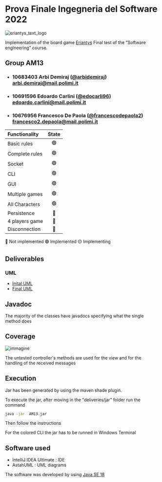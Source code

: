 # Prova Finale Ingegneria del Software 2022

![eriantys_text_logo](https://user-images.githubusercontent.com/100212250/176453073-7be5154e-749b-44e4-9047-25c0e6108086.png)

Implementation of the board game [Eriantys](https://www.craniocreations.it/prodotto/eriantys/)
Final test of the "Software engineering" course.

## Group AM13

- ###   10683403    Arbi Demiraj ([@arbidemiraj](https://github.com/arbidemiraj))<br>arbi.demiraj@mail.polimi.it
- ###   10691596    Edoardo Carlini ([@edocarli96](https://github.com/edocarli96))<br>edoardo.carlini@mail.polimi.it
- ###   10676956    Francesco De Paola ([@francescodepaola2](https://github.com/francescodepaola2))<br>francesco2.depaola@mail.polimi.it

| Functionality    |                       State                       |
|:-----------------|:-------------------------------------------------:|
| Basic rules      | 🟢 |  
| Complete rules   | 🟢 | 
| Socket           | 🟢 |
| CLI              | 🟢 |
| GUI              | 🟢|
| Multiple games   | 🟢 |
| All Characters   | 🟢 |
| Persistence      | 🔴 |
| 4 players game      | 🔴 |
| Disconnection     | 🔴 |

🔴 Not implemented
🟢 Implemented
🟡 Implementing

## Deliverables
### UML
- [Inital UML](deliveries/uml/UML_initial.pdf)
- [Final UML](deliveries/uml/final/final_uml.png)

## Javadoc
The majority of the classes have javadocs specifying what the single method does

## Coverage
![immagine](https://user-images.githubusercontent.com/100212250/176957849-7b4083f9-8af4-4e50-a7a5-7d0593d0bf3c.png)

The untested controller's methods are used for the view and for the handling of the received messages

## Execution
Jar has been generated by using the maven shade plugin.

To execute the jar, after moving in the "deliveries/jar" folder run the command

```bash
java -jar  AM13.jar
```
Then follow the instructions 

For the colored CLI the jar has to be runned in Windows Terminal

## Software used
 
- IntelliJ IDEA Ultimate : IDE
- AstahUML : UML diagrams


The software was developed by using [Java SE 18](https://www.oracle.com/java/technologies/javase/jdk18-archive-downloads.html)





